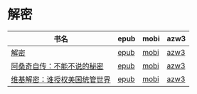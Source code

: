 # 解密

| 书名 | epub | mobi | azw3 |
| --- | --- | --- | --- |
| [解密](http://ct.dalanmei.com/f/31084289-571733570-cf305b) | [epub](http://ct.dalanmei.com/f/31084289-571733570-cf305b) | [mobi](http://ct.dalanmei.com/f/31084289-571613365-5acea0) | [azw3](http://ct.dalanmei.com/f/31084289-571913140-61972d) |
| [阿桑奇自传：不能不说的秘密](http://ct.dalanmei.com/f/31084289-571784812-983075) | [epub](http://ct.dalanmei.com/f/31084289-571784812-983075) | [mobi](http://ct.dalanmei.com/f/31084289-571451206-3cd204) | [azw3](http://ct.dalanmei.com/f/31084289-571885197-60fc5e) |
| [维基解密：谁授权美国统管世界](http://ct.dalanmei.com/f/31084289-571787279-4d5af6) | [epub](http://ct.dalanmei.com/f/31084289-571787279-4d5af6) | [mobi](http://ct.dalanmei.com/f/31084289-571453688-d94fc2) | [azw3](http://ct.dalanmei.com/f/31084289-571886998-bf46c4) |
